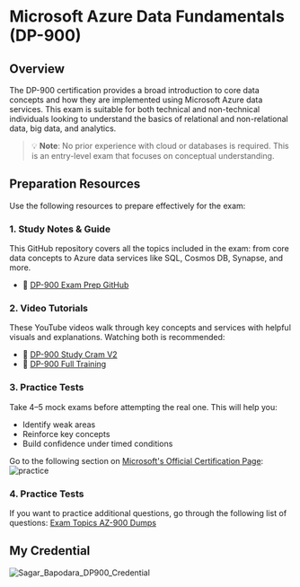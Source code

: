 # Microsoft Azure Data Fundamentals (DP-900)

## Overview
The DP-900 certification provides a broad introduction to core data concepts and how they are implemented using Microsoft Azure data services. This exam is suitable for both technical and non-technical individuals looking to understand the basics of relational and non-relational data, big data, and analytics.

> 💡 **Note**: No prior experience with cloud or databases is required. This is an entry-level exam that focuses on conceptual understanding.

## Preparation Resources

Use the following resources to prepare effectively for the exam:

### 1. Study Notes & Guide  
This GitHub repository covers all the topics included in the exam: from core data concepts to Azure data services like SQL, Cosmos DB, Synapse, and more.  
- 📄 [DP-900 Exam Prep GitHub](https://github.com/BobbyBabazadeh/DP-900-Azure-Data-Fundamentals-Exam-Preparation?tab=readme-ov-file#explore-job-roles-in-the-world-of-data)

### 2. Video Tutorials  
These YouTube videos walk through key concepts and services with helpful visuals and explanations. Watching both is recommended:

- 🎥 [DP-900 Study Cram V2](https://www.youtube.com/watch?v=0gtpasITVnk)  
- 🎥 [DP-900 Full Training](https://www.youtube.com/watch?v=XbV0Di5ggvY)

### 3. Practice Tests  
Take 4–5 mock exams before attempting the real one. This will help you:
- Identify weak areas  
- Reinforce key concepts  
- Build confidence under timed conditions
  
Go to the following section on [Microsoft's Official Certification Page](https://learn.microsoft.com/en-us/credentials/certifications/azure-data-fundamentals/?practice-assessment-type=certification#certification-practice-for-the-exam): 
![practice](https://github.com/user-attachments/assets/f4b65696-df7f-44f5-bfc0-17c9d0e958e6)

### 4. Practice Tests  
If you want to practice additional questions, go through the following list of questions: [Exam Topics AZ-900 Dumps](https://www.examtopics.com/exams/microsoft/dp-900/view/)

## My Credential 

![Sagar_Bapodara_DP900_Credential](https://github.com/user-attachments/assets/7a6d8691-f307-40ab-8422-d41b96e6f435)
